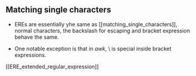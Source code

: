 ## Matching single characters

 * EREs are essentially yhe same as [[matching_single_characters]], normal characters, the backslash for escaping and bracket expression behave the same.

 * One notable exception is that in *awk*, \\ is special inside bracket expressions.


[[ERE_extended_regular_expression]]
